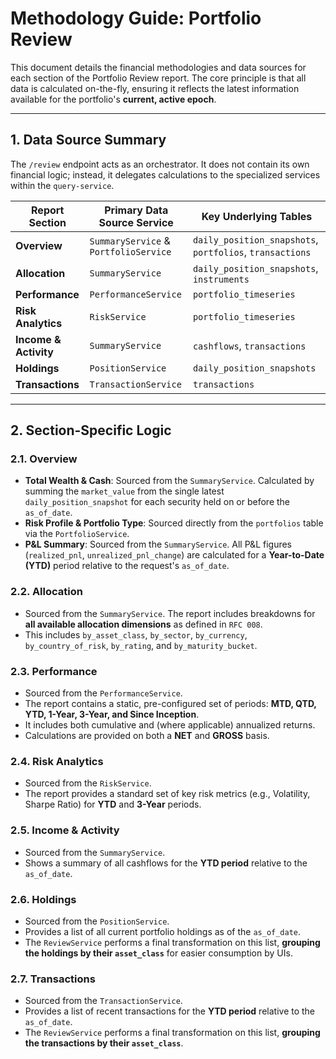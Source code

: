 # Methodology Guide: Portfolio Review

This document details the financial methodologies and data sources for each section of the Portfolio Review report. The core principle is that all data is calculated on-the-fly, ensuring it reflects the latest information available for the portfolio's **current, active epoch**.

---

## 1. Data Source Summary

The `/review` endpoint acts as an orchestrator. It does not contain its own financial logic; instead, it delegates calculations to the specialized services within the `query-service`.

| Report Section          | Primary Data Source Service | Key Underlying Tables                                      |
| ----------------------- | --------------------------- | ---------------------------------------------------------- |
| **Overview** | `SummaryService` & `PortfolioService` | `daily_position_snapshots`, `portfolios`, `transactions` |
| **Allocation** | `SummaryService`            | `daily_position_snapshots`, `instruments`                  |
| **Performance** | `PerformanceService`        | `portfolio_timeseries`                                     |
| **Risk Analytics** | `RiskService`               | `portfolio_timeseries`                                     |
| **Income & Activity** | `SummaryService`            | `cashflows`, `transactions`                                |
| **Holdings** | `PositionService`           | `daily_position_snapshots`                                 |
| **Transactions** | `TransactionService`        | `transactions`                                             |

---

## 2. Section-Specific Logic

### 2.1. Overview

* **Total Wealth & Cash**: Sourced from the `SummaryService`. Calculated by summing the `market_value` from the single latest `daily_position_snapshot` for each security held on or before the `as_of_date`.
* **Risk Profile & Portfolio Type**: Sourced directly from the `portfolios` table via the `PortfolioService`.
* **P&L Summary**: Sourced from the `SummaryService`. All P&L figures (`realized_pnl`, `unrealized_pnl_change`) are calculated for a **Year-to-Date (YTD)** period relative to the request's `as_of_date`.

### 2.2. Allocation

* Sourced from the `SummaryService`. The report includes breakdowns for **all available allocation dimensions** as defined in `RFC 008`.
* This includes `by_asset_class`, `by_sector`, `by_currency`, `by_country_of_risk`, `by_rating`, and `by_maturity_bucket`.

### 2.3. Performance

* Sourced from the `PerformanceService`.
* The report contains a static, pre-configured set of periods: **MTD, QTD, YTD, 1-Year, 3-Year, and Since Inception**.
* It includes both cumulative and (where applicable) annualized returns.
* Calculations are provided on both a **NET** and **GROSS** basis.

### 2.4. Risk Analytics

* Sourced from the `RiskService`.
* The report provides a standard set of key risk metrics (e.g., Volatility, Sharpe Ratio) for **YTD** and **3-Year** periods.

### 2.5. Income & Activity

* Sourced from the `SummaryService`.
* Shows a summary of all cashflows for the **YTD period** relative to the `as_of_date`.

### 2.6. Holdings

* Sourced from the `PositionService`.
* Provides a list of all current portfolio holdings as of the `as_of_date`.
* The `ReviewService` performs a final transformation on this list, **grouping the holdings by their `asset_class`** for easier consumption by UIs.

### 2.7. Transactions

* Sourced from the `TransactionService`.
* Provides a list of recent transactions for the **YTD period** relative to the `as_of_date`.
* The `ReviewService` performs a final transformation on this list, **grouping the transactions by their `asset_class`**.

